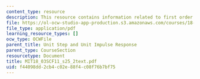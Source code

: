```yaml
---
content_type: resource
description: This resource contains information related to first order unit step response.
file: https://ol-ocw-studio-app-production.s3.amazonaws.com/courses/18-03sc-differential-equations-fall-2011/f44098dd2cb4c02e88f4c08f76b7bf75_MIT18_03SCF11_s25_2text.pdf
file_type: application/pdf
learning_resource_types: []
ocw_type: OCWFile
parent_title: Unit Step and Unit Impulse Response
parent_type: CourseSection
resourcetype: Document
title: MIT18_03SCF11_s25_2text.pdf
uid: f44098dd-2cb4-c02e-88f4-c08f76b7bf75
---
```

